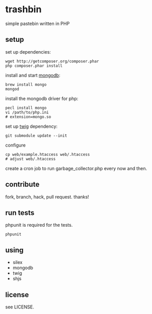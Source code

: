 # trashbin

simple pastebin written in PHP

## setup

set up dependencies:

    wget http://getcomposer.org/composer.phar
    php composer.phar install

install and start [mongodb](http://www.mongodb.org):

    brew install mongo
    mongod

install the mongodb driver for php:

    pecl install mongo
    vi /path/to/php.ini
    # extension=mongo.so

set up [twig](http://twig.sensiolabs.org) dependency:

    git submodule update --init

configure

    cp web/example.htaccess web/.htaccess
    # adjust web/.htaccess

create a cron job to run garbage_collector.php every now and then.

## contribute

fork, branch, hack, pull request. thanks!

## run tests

phpunit is required for the tests.

    phpunit

## using

* silex
* mongodb
* twig
* shjs

## license

see LICENSE.
